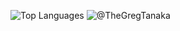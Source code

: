 
<!--
**TheGregTanaka/TheGregTanaka** is a ✨ _special_ ✨ repository because its `README.md` (this file) appears on your GitHub profile.

Here are some ideas to get you started:

- 🔭 I’m currently working on ...
- 🌱 I’m currently learning ...
- 👯 I’m looking to collaborate on ...
- 🤔 I’m looking for help with ...
- 💬 Ask me about ...
- 📫 How to reach me: ...
- 😄 Pronouns: ...
- ⚡ Fun fact: ...
-->


![Top Languages](https://github-readme-stats.vercel.app/api/top-langs/?username=TheGregTanaka&layout=compact&theme=dark&count_private=true)
![@TheGregTanaka](https://github-readme-stats.vercel.app/api?username=TheGregTanaka&show_icons=true&count_private=true&theme=dark)
